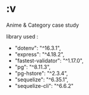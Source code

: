 # :v
Anime & Category case study


library used :
- "dotenv": "^16.3.1",
- "express": "^4.18.2",
- "fastest-validator": "^1.17.0",
- "pg": "^8.11.3",
- "pg-hstore": "^2.3.4",
- "sequelize": "^6.35.1",
- "sequelize-cli": "^6.6.2"
